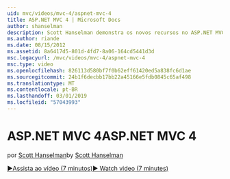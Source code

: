 ```yaml
---
uid: mvc/videos/mvc-4/aspnet-mvc-4
title: ASP.NET MVC 4 | Microsoft Docs
author: shanselman
description: Scott Hanselman demonstra os novos recursos no ASP.NET MVC 4.
ms.author: riande
ms.date: 08/15/2012
ms.assetid: 8a6417d5-801d-4fd7-8a06-164cd5441d3d
msc.legacyurl: /mvc/videos/mvc-4/aspnet-mvc-4
msc.type: video
ms.openlocfilehash: 826113d580bf7f0b62eff61420ed5a838fc6d1ae
ms.sourcegitcommit: 24b1f6decbb17bb22a45166e5fdb0845c65af498
ms.translationtype: MT
ms.contentlocale: pt-BR
ms.lasthandoff: 03/01/2019
ms.locfileid: "57043993"
---
```

<a name="aspnet-mvc-4"></a><span data-ttu-id="48f74-103">ASP.NET MVC 4</span><span class="sxs-lookup"><span data-stu-id="48f74-103">ASP.NET MVC 4</span></span>
====================
<span data-ttu-id="48f74-104">por [Scott Hanselman](https://github.com/shanselman)</span><span class="sxs-lookup"><span data-stu-id="48f74-104">by [Scott Hanselman](https://github.com/shanselman)</span></span>

[<span data-ttu-id="48f74-105">&#9654;Assista ao vídeo (7 minutos)</span><span class="sxs-lookup"><span data-stu-id="48f74-105">&#9654; Watch video (7 minutes)</span></span>](https://channel9.msdn.com/Blogs/ASP-NET-Site-Videos/aspnet-mvc-4)
